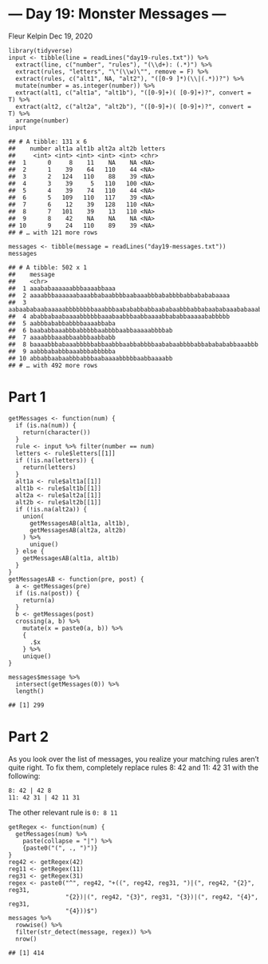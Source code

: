 — Day 19: Monster Messages —
================
Fleur Kelpin
Dec 19, 2020

    library(tidyverse)
    input <- tibble(line = readLines("day19-rules.txt")) %>%
      extract(line, c("number", "rules"), "(\\d+): (.*)") %>%
      extract(rules, "letters", "\"(\\w)\"", remove = F) %>%
      extract(rules, c("alt1", NA, "alt2"), "([0-9 ]*)(\\|(.*))?") %>%
      mutate(number = as.integer(number)) %>%
      extract(alt1, c("alt1a", "alt1b"), "([0-9]+)( [0-9]+)?", convert = T) %>%
      extract(alt2, c("alt2a", "alt2b"), "([0-9]+)( [0-9]+)?", convert = T) %>%
      arrange(number)
    input

    ## # A tibble: 131 x 6
    ##    number alt1a alt1b alt2a alt2b letters
    ##     <int> <int> <int> <int> <int> <chr>  
    ##  1      0     8    11    NA    NA <NA>   
    ##  2      1    39    64   110    44 <NA>   
    ##  3      2   124   110    88    39 <NA>   
    ##  4      3    39     5   110   100 <NA>   
    ##  5      4    39    74   110    44 <NA>   
    ##  6      5   109   110   117    39 <NA>   
    ##  7      6    12    39   128   110 <NA>   
    ##  8      7   101    39    13   110 <NA>   
    ##  9      8    42    NA    NA    NA <NA>   
    ## 10      9    24   110    89    39 <NA>   
    ## # … with 121 more rows

    messages <- tibble(message = readLines("day19-messages.txt"))
    messages

    ## # A tibble: 502 x 1
    ##    message                                                                      
    ##    <chr>                                                                        
    ##  1 aaababaaaaaabbbaaaabbaaa                                                     
    ##  2 aaaabbbaaaaaabaaabbabaabbbbaabaaabbbababbbbabbabababaaaa                     
    ##  3 aabaababaabaaaaabbbbbbbbaaabbbaabababbabbaababaabbbabbabaababaaababaaabaaaab…
    ##  4 ababbabaabaaaabbbbbbaaabaabbbaabbaaaabbababbaaaaababbbbb                     
    ##  5 aabbbababbabbbbaaaabbaba                                                     
    ##  6 baababbaaabbbabbbbbaabbbbaabbaaaaabbbbab                                     
    ##  7 aaaabbbaaabbaabbbaabbabb                                                     
    ##  8 baaaabbbabaaabbbbbabbaabbbaabbabbbbaababaabbbbabbababababbaaabbb             
    ##  9 aabbbababbbaaabbbabbbbba                                                     
    ## 10 abbabbaabaabbbabbbaabaaaabbbbbaabbaaaabb                                     
    ## # … with 492 more rows

# Part 1

    getMessages <- function(num) {
      if (is.na(num)) {
        return(character())
      }
      rule <- input %>% filter(number == num)
      letters <- rule$letters[[1]]
      if (!is.na(letters)) {
        return(letters)
      }
      alt1a <- rule$alt1a[[1]]
      alt1b <- rule$alt1b[[1]]
      alt2a <- rule$alt2a[[1]]
      alt2b <- rule$alt2b[[1]]
      if (!is.na(alt2a)) {
        union(
          getMessagesAB(alt1a, alt1b),
          getMessagesAB(alt2a, alt2b)
        ) %>%
          unique()
      } else {
        getMessagesAB(alt1a, alt1b)
      }
    }
    getMessagesAB <- function(pre, post) {
      a <- getMessages(pre)
      if (is.na(post)) {
        return(a)
      }
      b <- getMessages(post)
      crossing(a, b) %>%
        mutate(x = paste0(a, b)) %>%
        {
          .$x
        } %>%
        unique()
    }

    messages$message %>%
      intersect(getMessages(0)) %>%
      length()

    ## [1] 299

# Part 2

As you look over the list of messages, you realize your matching rules
aren’t quite right. To fix them, completely replace rules 8: 42 and 11:
42 31 with the following:

    8: 42 | 42 8
    11: 42 31 | 42 11 31

The other relevant rule is `0: 8 11`

    getRegex <- function(num) {
      getMessages(num) %>%
        paste(collapse = "|") %>%
        {paste0("(", ., ")")}
    }
    reg42 <- getRegex(42)
    reg11 <- getRegex(11)
    reg31 <- getRegex(31)
    regex <- paste0("^", reg42, "+((", reg42, reg31, ")|(", reg42, "{2}", reg31,
                    "{2})|(", reg42, "{3}", reg31, "{3})|(", reg42, "{4}", reg31,
                    "{4}))$")
    messages %>%
      rowwise() %>%
      filter(str_detect(message, regex)) %>%
      nrow()

    ## [1] 414
